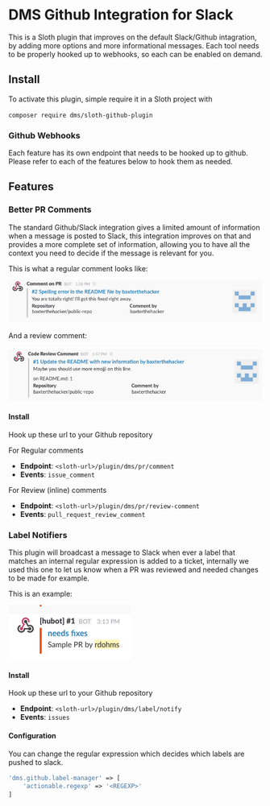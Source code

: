 # DMS Github Integration for Slack

This is a Sloth plugin that improves on the default Slack/Github intagration, by adding more options and more informational messages. Each tool needs to be properly hooked up to webhooks, so each can be enabled on demand.

## Install

To activate this plugin, simple require it in a Sloth project with

`composer require dms/sloth-github-plugin`

### Github Webhooks

Each feature has its own endpoint that needs to be hooked up to github. Please refer to each of the features below to hook them as needed.

## Features

### Better PR Comments

The standard Github/Slack integration gives a limited amount of information when a message is posted to Slack, this integration improves on that and provides a more complete set of information, allowing you to have all the context you need to decide if the message is relevant for you.

This is what a regular comment looks like:

![PR Comment Example](resources/pr-comment.png)

And a review comment:

![PR Review Comment Example](resources/review-comment.png)

#### Install

Hook up these url to your Github repository

For Regular comments
* **Endpoint**: `<sloth-url>/plugin/dms/pr/comment`
* **Events**: `issue_comment`

For Review (inline) comments
* **Endpoint**: `<sloth-url>/plugin/dms/pr/review-comment`
* **Events**: `pull_request_review_comment`

### Label Notifiers

This plugin will broadcast a message to Slack when ever a label that matches an internal regular expression is added to a ticket, internally we used this one to let us know when a PR was reviewed and needed changes to be made for example.

This is an example:

![Label Broadcast](resources/label-new.png)

#### Install

Hook up these url to your Github repository
* **Endpoint**: `<sloth-url>/plugin/dms/label/notify`
* **Events**: `issues`

#### Configuration

You can change the regular expression which decides which labels are pushed to slack.

```php
'dms.github.label-manager' => [
    'actionable.regexp' => '<REGEXP>'
]
```
